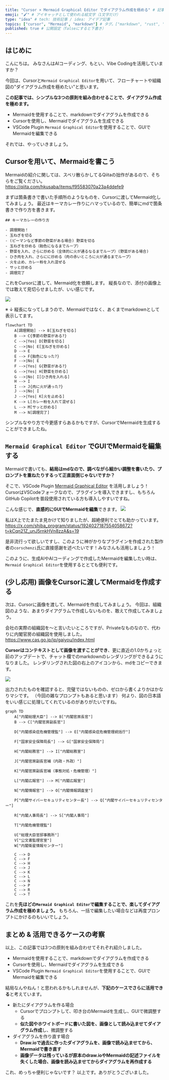 ```yaml
---
title: "Cursor × Mermaid Graphical Editor でダイアグラム作成を極める" # 記事のタイトル
emoji: "🖌️" # アイキャッチとして使われる絵文字（1文字だけ）
type: "idea" # tech: 技術記事 / idea: アイデア記事
topics: ["cursor", "Mermaid", "markdown"] # タグ。["markdown", "rust", "aws"]のように指定する
published: true # 公開設定（falseにすると下書き）
---
```

## はじめに
こんにちは。
みなさんはAIコーディング、もとい、Vibe Codingを活用していますか？

今回は、Cursorと`Mermaid Graphical Editor`を用いて、フローチャートや組織図の"ダイアグラム作成を極めたい"と思います。

**この記事では、シンプルな3つの原則を組み合わせることで、ダイアグラム作成を極めます。**

- Mermaidを使用することで、markdownでダイアグラムを作成できる
- Cursorを使用し、Mermaidでダイアグラムを生成できる
- VSCode Plugin `Mermaid Graphical Editor`を使用することで、GUIでMermaidを編集できる

それでは、やっていきましょう。

## Cursorを用いて、Mermaidを書こう

Mermaidの紹介に関しては、スベリ散らかしてるQiitaの拙作があるので、そちらをご覧ください。
https://qiita.com/hkusaba/items/f95583070a23a4ddefe9

まずは箇条書きで書いた手順所のようなものを、Cursorに渡してMermaid化してみましょう。
最近はキーマカレー作りにハマっているので、簡単にmdで箇条書きで作り方を書きます。

```
## キーマカレーの作り方

- 調理開始！
- 玉ねぎを切る
- (ピーマンなど季節の野菜がある場合) 野菜を切る
- 玉ねぎを炒める（飴色になるまでループ）
- 野菜を入れ、さらに炒める（全体的に火が通るなるまでループ）(野菜がある場合)
- ひき肉を入れ、さらにに炒める（肉の赤いところに火が通るまでループ）
- 火を止め、カレー粉を入れ混ぜる
- サッと炒める
- 調理完了
```

これをCursorに渡して、Mermaid化を依頼します。
縦長なので、添付の画像上では敢えて見切らせましたが、いい感じです。

![](/images/cursor_mermaid/curry_flowchart.png)

※ ↓ 縦長になってしまうので、Mermaidではなく、あくまでmarkdownとして表示してます。
```
flowchart TD
    A[調理開始] --> B[玉ねぎを切る]
    B --> C{季節の野菜がある?}
    C -->|Yes| D[野菜を切る]
    C -->|No| E[玉ねぎを炒める]
    D --> E
    E --> F{飴色になった?}
    F -->|No| E
    F -->|Yes| G{野菜がある?}
    G -->|Yes| H[野菜を炒める]
    G -->|No| I[ひき肉を入れる]
    H --> I
    I --> J{肉に火が通った?}
    J -->|No| I
    J -->|Yes| K[火を止める]
    K --> L[カレー粉を入れて混ぜる]
    L --> M[サッと炒める]
    M --> N[調理完了]
```

シンプルなやり方で今更感すらあるかもですが、CursorでMermaidを生成することができましたね。



## `Mermaid Graphical Editor` でGUIでMermaidを編集する

Mermaidで書いても、**結局はmdなので、調べながら細かい調整を書いたり、プロンプトを重ねたりするって正直面倒じゃないですか？**

そこで、VSCode Plugin [Mermaid Graphical Editor](https://marketplace.visualstudio.com/items?itemName=corschenzi.mermaid-graphical-editor) を活用しましょう！
CursorはVSCodeフォークなので、プラグインを導入できますし、もちろんGitHub Copilotを普段使用されている方も導入しやすいですね。

こんな感じで、**直感的にGUIでMermaidを編集**できます。
![](/images/cursor_mermaid/mermaid_editor.gif)

私はX上でたまたま見かけて知りましたが、超絶便利でとても助かっています。
https://x.com/shiba_program/status/1924027187554058672?t=kCqn21Z_unJ5rnkHVn8zzA&s=19

是非流行って欲しいですし、このように神がかりなプラグインを作成された製作者の`corschenzi`氏に直接感謝を述べたいです！みなさんも活用しましょう！

このように、生成AIやAIコーディングで作成したMermaidを編集したい時は、`Mermaid Graphical Editor`を使用するととても便利です。


## (少し応用) 画像をCursorに渡してMermaidを作成する

次は、Cursorに画像を渡して、Mermaidを作成してみましょう。
今回は、組織図のような、あまりダイアグラムで作成しないものを、敢えて作成してみましょう。

会社の実際の組織図を～と言いたいところですが、Privateなものなので、代わりに内閣官房の組織図を使用しました。
https://www.cas.go.jp/jp/gaiyou/index.html

**Cursorはコンテキストとして画像を渡すことができ**、更に直近の1.0かちょっと前のアップデートで、チャット欄でのmarkdownのレンダリングができるようになりました。
レンダリングされた図の右上のアイコンから、mdをコピーできます。

![](/images/cursor_mermaid/naikaku.png)


出力されたものを確認すると、完璧ではないものの、ゼロから書くよりかはかなりマシです。
（今回の雑なプロンプトもあると思います）
何より、図の日本語をいい感じに処理してくれているのがありがたいですね。

```Mermaid
graph TD
    A["内閣総理大臣"] --> B["内閣官房長官"]
    B --> C["内閣官房副長官"]
    
    D["内閣感染症危機管理監"] --> E["内閣感染症危機管理統括庁"]
    
    F["国家安全保障局長"] --> G["国家安全保障局"]
    
    H["内閣総務官"] --> I["内閣総務室"]
    
    J["内閣官房副長官補（内政・外政）"]
    
    K["内閣官房副長官補（事態対処・危機管理）"]
    
    L["内閣広報官"] --> M["内閣広報室"]
    
    N["内閣情報官"] --> O["内閣情報調査室"]
    
    P["内閣サイバーセキュリティセンター長"] --> Q["内閣サイバーセキュリティセンター"]
    
    R["内閣人事局長"] --> S["内閣人事局"]
    
    T["内閣危機管理監"]
    
    U["総理大臣官邸事務所"]
    V["公文書監理官室"]
    W["内閣衛星情報センター"]
    
    C --> D
    C --> F
    C --> H
    C --> J
    C --> K
    C --> L
    C --> N
    C --> P
    C --> R
    C --> T
```

これを**先ほどの`Mermaid Graphical Editor`で編集することで、楽してダイアグラム作成を極めましょう。** もちろん、一括で編集したい場合などは再度プロンプトにかけるのもいいでしょう。


## まとめ & 活用できるケースの考察

以上、この記事では3つの原則を組み合わせてそれぞれ紹介しました。

- Mermaidを使用することで、markdownでダイアグラムを作成できる
- Cursorを使用し、Mermaidでダイアグラムを生成できる
- VSCode Plugin `Mermaid Graphical Editor`を使用することで、GUIでMermaidを編集できる

結局なんやねん！と思われるかもしれませんが、**下記のケースでさらに活用できる**と考えています。

- 新たにダイアグラムを作る場合
    - Cursorでプロンプトして、叩き台のMermaidを生成し、GUIで微調整する
    - **似た図やホワイトボードに書いた図を、画像として読み込ませてダイアグラム作成**し、微調整する
- ダイアグラムを作り直す場合
    - **Draw.ioで過去に作ったダイアグラムを、画像で読み込ませてから、Mermaidで書き直す**
    - **画像データは残っているが原本のdraw.ioやMermaidの記述ファイルを失くした場合、画像を読み込ませてからダイアグラムを再作成する**

これ、めっちゃ便利じゃないです？
以上です。ありがとうございました。